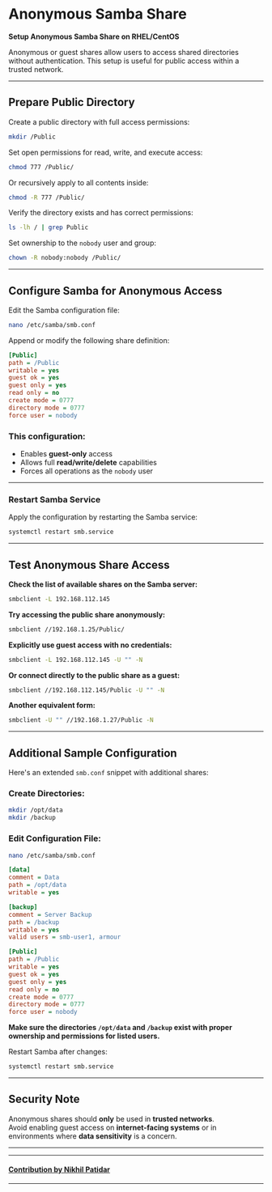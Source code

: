 # Anonymous Samba Share  
**Setup Anonymous Samba Share on RHEL/CentOS**

Anonymous or guest shares allow users to access shared directories without authentication. This setup is useful for public access within a trusted network.

---

## Prepare Public Directory

Create a public directory with full access permissions:
```bash
mkdir /Public
```

Set open permissions for read, write, and execute access:
```bash
chmod 777 /Public/
```

Or recursively apply to all contents inside:
```bash
chmod -R 777 /Public/
```

Verify the directory exists and has correct permissions:
```bash
ls -lh / | grep Public
```

Set ownership to the `nobody` user and group:
```bash
chown -R nobody:nobody /Public/
```

---

## Configure Samba for Anonymous Access

Edit the Samba configuration file:
```bash
nano /etc/samba/smb.conf
```

Append or modify the following share definition:

```ini
[Public]
path = /Public
writable = yes
guest ok = yes
guest only = yes
read only = no
create mode = 0777
directory mode = 0777
force user = nobody
```

### This configuration:
- Enables **guest-only** access
- Allows full **read/write/delete** capabilities
- Forces all operations as the `nobody` user

---

### Restart Samba Service

Apply the configuration by restarting the Samba service:
```bash
systemctl restart smb.service
```

---

## Test Anonymous Share Access

**Check the list of available shares on the Samba server:**
```bash
smbclient -L 192.168.112.145
```

**Try accessing the public share anonymously:**
```bash
smbclient //192.168.1.25/Public/
```

**Explicitly use guest access with no credentials:**
```bash
smbclient -L 192.168.112.145 -U "" -N
```

**Or connect directly to the public share as a guest:**
```bash
smbclient //192.168.112.145/Public -U "" -N
```

**Another equivalent form:**
```bash
smbclient -U "" //192.168.1.27/Public -N
```

---

## Additional Sample Configuration

Here's an extended `smb.conf` snippet with additional shares:

### Create Directories:
```bash
mkdir /opt/data
mkdir /backup
```

### Edit Configuration File:
```bash
nano /etc/samba/smb.conf
```

```ini
[data]
comment = Data
path = /opt/data
writable = yes

[backup]
comment = Server Backup
path = /backup
writable = yes
valid users = smb-user1, armour

[Public]
path = /Public
writable = yes
guest ok = yes
guest only = yes
read only = no
create mode = 0777
directory mode = 0777
force user = nobody
```

**Make sure the directories `/opt/data` and `/backup` exist with proper ownership and permissions for listed users.**

Restart Samba after changes:
```bash
systemctl restart smb.service
```

---

## Security Note

Anonymous shares should **only** be used in **trusted networks**.  
Avoid enabling guest access on **internet-facing systems** or in environments where **data sensitivity** is a concern.

---

---

#### [**Contribution by Nikhil Patidar**](https://github.com/nikhilpatidar01?new_signup=true) 
---

